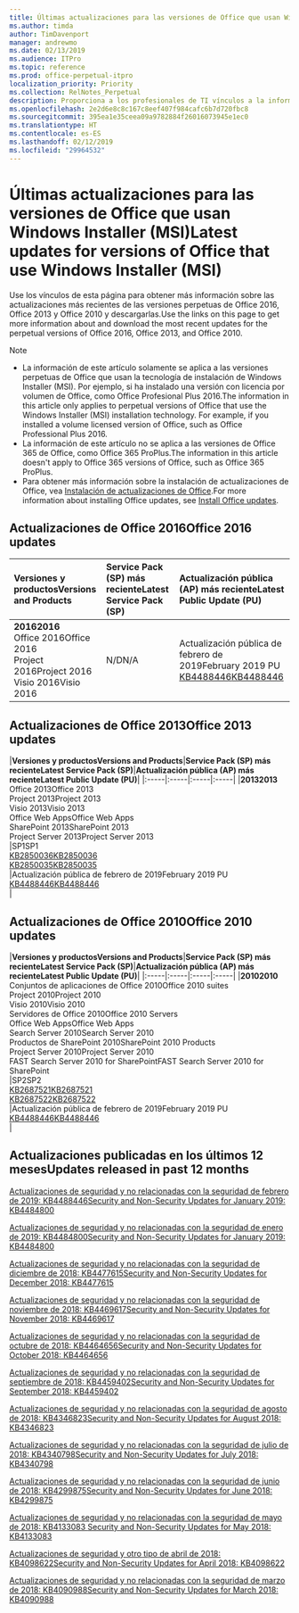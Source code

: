 ```yaml
---
title: Últimas actualizaciones para las versiones de Office que usan Windows Installer (MSI)
ms.author: timda
author: TimDavenport
manager: andrewmo
ms.date: 02/13/2019
ms.audience: ITPro
ms.topic: reference
ms.prod: office-perpetual-itpro
localization_priority: Priority
ms.collection: RelNotes_Perpetual
description: Proporciona a los profesionales de TI vínculos a la información de las últimas actualizaciones de las versiones perpetuas de Office 2016, Office 2013 y Office 2010.
ms.openlocfilehash: 2e2d6e8c8c167c8eef407f984cafc6b7d720fbc8
ms.sourcegitcommit: 395ea1e35ceea09a9782884f26016073945e1ec0
ms.translationtype: HT
ms.contentlocale: es-ES
ms.lasthandoff: 02/12/2019
ms.locfileid: "29964532"
---
```

# <a name="latest-updates-for-versions-of-office-that-use-windows-installer-msi"></a><span data-ttu-id="fea7d-103">Últimas actualizaciones para las versiones de Office que usan Windows Installer (MSI)</span><span class="sxs-lookup"><span data-stu-id="fea7d-103">Latest updates for versions of Office that use Windows Installer (MSI)</span></span>

<span data-ttu-id="fea7d-104">Use los vínculos de esta página para obtener más información sobre las actualizaciones más recientes de las versiones perpetuas de Office 2016, Office 2013 y Office 2010 y descargarlas.</span><span class="sxs-lookup"><span data-stu-id="fea7d-104">Use the links on this page to get more information about and download the most recent updates for the perpetual versions of Office 2016, Office 2013, and Office 2010.</span></span>
  
 
> [!NOTE]
> - <span data-ttu-id="fea7d-p101">La información de este artículo solamente se aplica a las versiones perpetuas de Office que usan la tecnología de instalación de Windows Installer (MSI). Por ejemplo, si ha instalado una versión con licencia por volumen de Office, como Office Profesional Plus 2016.</span><span class="sxs-lookup"><span data-stu-id="fea7d-p101">The information in this article only applies to perpetual versions of Office that use the Windows Installer (MSI) installation technology. For example, if you installed a volume licensed version of Office, such as Office Professional Plus 2016.</span></span>
> - <span data-ttu-id="fea7d-107">La información de este artículo no se aplica a las versiones de Office 365 de Office, como Office 365 ProPlus.</span><span class="sxs-lookup"><span data-stu-id="fea7d-107">The information in this article doesn't apply to Office 365 versions of Office, such as Office 365 ProPlus.</span></span>
> - <span data-ttu-id="fea7d-108">Para obtener más información sobre la instalación de actualizaciones de Office, vea [Instalación de actualizaciones de Office](https://support.office.com/article/2ab296f3-7f03-43a2-8e50-46de917611c5).</span><span class="sxs-lookup"><span data-stu-id="fea7d-108">For more information about installing Office updates, see [Install Office updates](https://support.office.com/article/2ab296f3-7f03-43a2-8e50-46de917611c5).</span></span> 


## <a name="office-2016-updates"></a><span data-ttu-id="fea7d-109">Actualizaciones de Office 2016</span><span class="sxs-lookup"><span data-stu-id="fea7d-109">Office 2016 updates</span></span>

|<span data-ttu-id="fea7d-110">**Versiones y productos**</span><span class="sxs-lookup"><span data-stu-id="fea7d-110">**Versions and Products**</span></span>|<span data-ttu-id="fea7d-111">**Service Pack (SP) más reciente**</span><span class="sxs-lookup"><span data-stu-id="fea7d-111">**Latest Service Pack (SP)**</span></span>|<span data-ttu-id="fea7d-112">**Actualización pública (AP) más reciente**</span><span class="sxs-lookup"><span data-stu-id="fea7d-112">**Latest Public Update (PU)**</span></span>|
|:-----|:-----|:-----|
|<span data-ttu-id="fea7d-113">**2016**</span><span class="sxs-lookup"><span data-stu-id="fea7d-113">**2016**</span></span> <br/> <span data-ttu-id="fea7d-114">Office 2016</span><span class="sxs-lookup"><span data-stu-id="fea7d-114">Office 2016</span></span>  <br/> <span data-ttu-id="fea7d-115">Project 2016</span><span class="sxs-lookup"><span data-stu-id="fea7d-115">Project 2016</span></span>  <br/> <span data-ttu-id="fea7d-116">Visio 2016</span><span class="sxs-lookup"><span data-stu-id="fea7d-116">Visio 2016</span></span>  <br/> |<span data-ttu-id="fea7d-117">N/D</span><span class="sxs-lookup"><span data-stu-id="fea7d-117">N/A</span></span>  <br/> |<span data-ttu-id="fea7d-118">Actualización pública de febrero de 2019</span><span class="sxs-lookup"><span data-stu-id="fea7d-118">February 2019 PU</span></span>  <br/> [<span data-ttu-id="fea7d-119">KB4488446</span><span class="sxs-lookup"><span data-stu-id="fea7d-119">KB4488446</span></span>](https://support.microsoft.com/help/4488446) <br/> |
   
## <a name="office-2013-updates"></a><span data-ttu-id="fea7d-120">Actualizaciones de Office 2013</span><span class="sxs-lookup"><span data-stu-id="fea7d-120">Office 2013 updates</span></span>

|<span data-ttu-id="fea7d-121">**Versiones y productos**</span><span class="sxs-lookup"><span data-stu-id="fea7d-121">**Versions and Products**</span></span>|<span data-ttu-id="fea7d-122">**Service Pack (SP) más reciente**</span><span class="sxs-lookup"><span data-stu-id="fea7d-122">**Latest Service Pack (SP)**</span></span>|<span data-ttu-id="fea7d-123">**Actualización pública (AP) más reciente**</span><span class="sxs-lookup"><span data-stu-id="fea7d-123">**Latest Public Update (PU)**</span></span>|
|:-----|:-----|:-----|:-----|
|<span data-ttu-id="fea7d-124">**2013**</span><span class="sxs-lookup"><span data-stu-id="fea7d-124">**2013**</span></span> <br/> <span data-ttu-id="fea7d-125">Office 2013</span><span class="sxs-lookup"><span data-stu-id="fea7d-125">Office 2013</span></span>  <br/> <span data-ttu-id="fea7d-126">Project 2013</span><span class="sxs-lookup"><span data-stu-id="fea7d-126">Project 2013</span></span>  <br/> <span data-ttu-id="fea7d-127">Visio 2013</span><span class="sxs-lookup"><span data-stu-id="fea7d-127">Visio 2013</span></span>  <br/> <span data-ttu-id="fea7d-128">Office Web Apps</span><span class="sxs-lookup"><span data-stu-id="fea7d-128">Office Web Apps</span></span>  <br/> <span data-ttu-id="fea7d-129">SharePoint 2013</span><span class="sxs-lookup"><span data-stu-id="fea7d-129">SharePoint 2013</span></span>  <br/> <span data-ttu-id="fea7d-130">Project Server 2013</span><span class="sxs-lookup"><span data-stu-id="fea7d-130">Project Server 2013</span></span>  <br/> |<span data-ttu-id="fea7d-131">SP1</span><span class="sxs-lookup"><span data-stu-id="fea7d-131">SP1</span></span> <br/> [<span data-ttu-id="fea7d-132">KB2850036</span><span class="sxs-lookup"><span data-stu-id="fea7d-132">KB2850036</span></span>](https://support.microsoft.com/kb/2850036) <br/>[<span data-ttu-id="fea7d-133">KB2850035</span><span class="sxs-lookup"><span data-stu-id="fea7d-133">KB2850035</span></span>](https://support.microsoft.com/kb/2850035) <br/> |<span data-ttu-id="fea7d-134">Actualización pública de febrero de 2019</span><span class="sxs-lookup"><span data-stu-id="fea7d-134">February 2019 PU</span></span>  <br/> [<span data-ttu-id="fea7d-135">KB4488446</span><span class="sxs-lookup"><span data-stu-id="fea7d-135">KB4488446</span></span>](https://support.microsoft.com/help/4488446) <br/> |
   
## <a name="office-2010-updates"></a><span data-ttu-id="fea7d-136">Actualizaciones de Office 2010</span><span class="sxs-lookup"><span data-stu-id="fea7d-136">Office 2010 updates</span></span>

|<span data-ttu-id="fea7d-137">**Versiones y productos**</span><span class="sxs-lookup"><span data-stu-id="fea7d-137">**Versions and Products**</span></span>|<span data-ttu-id="fea7d-138">**Service Pack (SP) más reciente**</span><span class="sxs-lookup"><span data-stu-id="fea7d-138">**Latest Service Pack (SP)**</span></span>|<span data-ttu-id="fea7d-139">**Actualización pública (AP) más reciente**</span><span class="sxs-lookup"><span data-stu-id="fea7d-139">**Latest Public Update (PU)**</span></span>|
|:-----|:-----|:-----|:-----|
|<span data-ttu-id="fea7d-140">**2010**</span><span class="sxs-lookup"><span data-stu-id="fea7d-140">**2010**</span></span> <br/> <span data-ttu-id="fea7d-141">Conjuntos de aplicaciones de Office 2010</span><span class="sxs-lookup"><span data-stu-id="fea7d-141">Office 2010 suites</span></span>  <br/> <span data-ttu-id="fea7d-142">Project 2010</span><span class="sxs-lookup"><span data-stu-id="fea7d-142">Project 2010</span></span>  <br/> <span data-ttu-id="fea7d-143">Visio 2010</span><span class="sxs-lookup"><span data-stu-id="fea7d-143">Visio 2010</span></span>  <br/> <span data-ttu-id="fea7d-144">Servidores de Office 2010</span><span class="sxs-lookup"><span data-stu-id="fea7d-144">Office 2010 Servers</span></span>  <br/> <span data-ttu-id="fea7d-145">Office Web Apps</span><span class="sxs-lookup"><span data-stu-id="fea7d-145">Office Web Apps</span></span>  <br/> <span data-ttu-id="fea7d-146">Search Server 2010</span><span class="sxs-lookup"><span data-stu-id="fea7d-146">Search Server 2010</span></span>  <br/> <span data-ttu-id="fea7d-147">Productos de SharePoint 2010</span><span class="sxs-lookup"><span data-stu-id="fea7d-147">SharePoint 2010 Products</span></span>  <br/> <span data-ttu-id="fea7d-148">Project Server 2010</span><span class="sxs-lookup"><span data-stu-id="fea7d-148">Project Server 2010</span></span>  <br/> <span data-ttu-id="fea7d-149">FAST Search Server 2010 for SharePoint</span><span class="sxs-lookup"><span data-stu-id="fea7d-149">FAST Search Server 2010 for SharePoint</span></span>  <br/> |<span data-ttu-id="fea7d-150">SP2</span><span class="sxs-lookup"><span data-stu-id="fea7d-150">SP2</span></span> <br/>[<span data-ttu-id="fea7d-151">KB2687521</span><span class="sxs-lookup"><span data-stu-id="fea7d-151">KB2687521</span></span>](https://support.microsoft.com/kb/2687521) <br/> [<span data-ttu-id="fea7d-152">KB2687522</span><span class="sxs-lookup"><span data-stu-id="fea7d-152">KB2687522</span></span>](https://support.microsoft.com/kb/2687522) <br/> |<span data-ttu-id="fea7d-153">Actualización pública de febrero de 2019</span><span class="sxs-lookup"><span data-stu-id="fea7d-153">February 2019 PU</span></span> <br/>[<span data-ttu-id="fea7d-154">KB4488446</span><span class="sxs-lookup"><span data-stu-id="fea7d-154">KB4488446</span></span>](https://support.microsoft.com/help/4488446) <br/>|
   

   
## <a name="updates-released-in-past-12-months"></a><span data-ttu-id="fea7d-155">Actualizaciones publicadas en los últimos 12 meses</span><span class="sxs-lookup"><span data-stu-id="fea7d-155">Updates released in past 12 months</span></span>

[<span data-ttu-id="fea7d-156">Actualizaciones de seguridad y no relacionadas con la seguridad de febrero de 2019: KB4488446</span><span class="sxs-lookup"><span data-stu-id="fea7d-156">Security and Non-Security Updates for January 2019: KB4484800</span></span>](https://support.microsoft.com/help/4488446)

[<span data-ttu-id="fea7d-157">Actualizaciones de seguridad y no relacionadas con la seguridad de enero de 2019: KB4484800</span><span class="sxs-lookup"><span data-stu-id="fea7d-157">Security and Non-Security Updates for January 2019: KB4484800</span></span>](https://support.microsoft.com/help/4484800)

[<span data-ttu-id="fea7d-158">Actualizaciones de seguridad y no relacionadas con la seguridad de diciembre de 2018: KB4477615</span><span class="sxs-lookup"><span data-stu-id="fea7d-158">Security and Non-Security Updates for December 2018: KB4477615</span></span>](https://support.microsoft.com/help/4477615)

[<span data-ttu-id="fea7d-159">Actualizaciones de seguridad y no relacionadas con la seguridad de noviembre de 2018: KB4469617</span><span class="sxs-lookup"><span data-stu-id="fea7d-159">Security and Non-Security Updates for November 2018: KB4469617</span></span>](https://support.microsoft.com/help/4469617)

[<span data-ttu-id="fea7d-160">Actualizaciones de seguridad y no relacionadas con la seguridad de octubre de 2018: KB4464656</span><span class="sxs-lookup"><span data-stu-id="fea7d-160">Security and Non-Security Updates for October 2018: KB4464656</span></span>](https://support.microsoft.com/help/4464656)

[<span data-ttu-id="fea7d-161">Actualizaciones de seguridad y no relacionadas con la seguridad de septiembre de 2018: KB4459402</span><span class="sxs-lookup"><span data-stu-id="fea7d-161">Security and Non-Security Updates for September 2018: KB4459402</span></span>](https://support.microsoft.com/help/4459402) 

[<span data-ttu-id="fea7d-162">Actualizaciones de seguridad y no relacionadas con la seguridad de agosto de 2018: KB4346823</span><span class="sxs-lookup"><span data-stu-id="fea7d-162">Security and Non-Security Updates for August 2018: KB4346823</span></span>](https://support.microsoft.com/help/4346823)   

[<span data-ttu-id="fea7d-163">Actualizaciones de seguridad y no relacionadas con la seguridad de julio de 2018: KB4340798</span><span class="sxs-lookup"><span data-stu-id="fea7d-163">Security and Non-Security Updates for July 2018: KB4340798</span></span>](https://support.microsoft.com/help/4340798)   

[<span data-ttu-id="fea7d-164">Actualizaciones de seguridad y no relacionadas con la seguridad de junio de 2018: KB4299875</span><span class="sxs-lookup"><span data-stu-id="fea7d-164">Security and Non-Security Updates for June 2018: KB4299875</span></span>](https://support.microsoft.com/help/4299875)  

[<span data-ttu-id="fea7d-165">Actualizaciones de seguridad y no relacionadas con la seguridad de mayo de 2018: KB4133083 </span><span class="sxs-lookup"><span data-stu-id="fea7d-165">Security and Non-Security Updates for May 2018: KB4133083 </span></span>](https://support.microsoft.com/es-ES/help/4133083)
  
[<span data-ttu-id="fea7d-166">Actualizaciones de seguridad y otro tipo de abril de 2018: KB4098622</span><span class="sxs-lookup"><span data-stu-id="fea7d-166">Security and Non-Security Updates for April 2018: KB4098622</span></span>](https://support.microsoft.com/es-ES/help/4098622) 
  
[<span data-ttu-id="fea7d-167">Actualizaciones de seguridad y no relacionadas con la seguridad de marzo de 2018: KB4090988</span><span class="sxs-lookup"><span data-stu-id="fea7d-167">Security and Non-Security Updates for March 2018: KB4090988</span></span>](https://support.microsoft.com/es-ES/help/4090988)  
  

  
   
  

